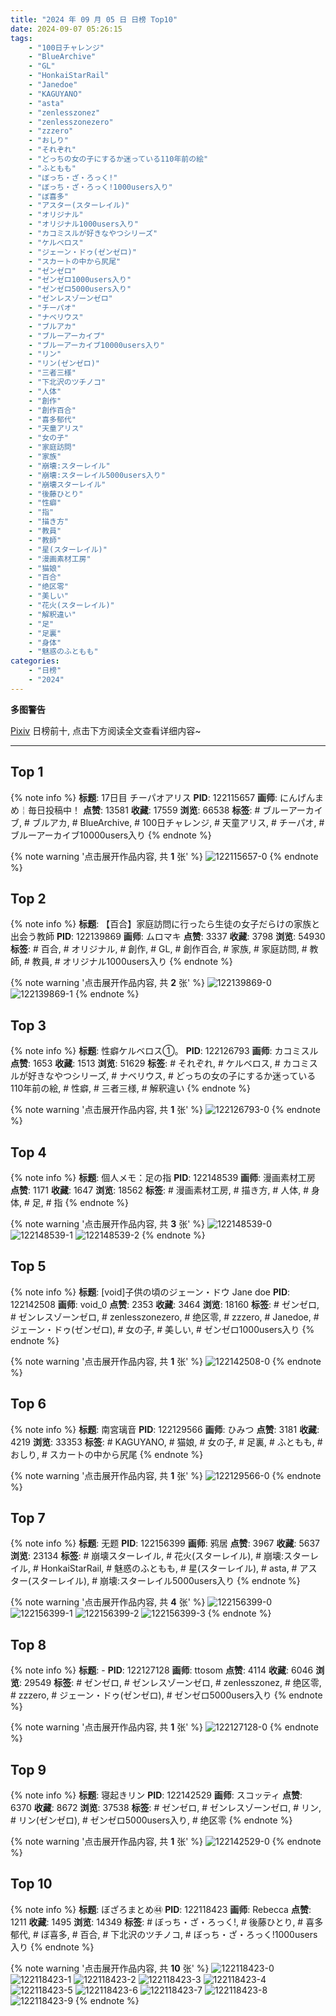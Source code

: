 ```yaml
---
title: "2024 年 09 月 05 日 日榜 Top10"
date: 2024-09-07 05:26:15
tags:
    - "100日チャレンジ"
    - "BlueArchive"
    - "GL"
    - "HonkaiStarRail"
    - "Janedoe"
    - "KAGUYANO"
    - "asta"
    - "zenlesszonez"
    - "zenlesszonezero"
    - "zzzero"
    - "おしり"
    - "それぞれ"
    - "どっちの女の子にするか迷っている110年前の絵"
    - "ふともも"
    - "ぼっち・ざ・ろっく!"
    - "ぼっち・ざ・ろっく!1000users入り"
    - "ぼ喜多"
    - "アスター(スターレイル)"
    - "オリジナル"
    - "オリジナル1000users入り"
    - "カコミスルが好きなやつシリーズ"
    - "ケルベロス"
    - "ジェーン・ドゥ(ゼンゼロ)"
    - "スカートの中から尻尾"
    - "ゼンゼロ"
    - "ゼンゼロ1000users入り"
    - "ゼンゼロ5000users入り"
    - "ゼンレスゾーンゼロ"
    - "チーパオ"
    - "ナベリウス"
    - "ブルアカ"
    - "ブルーアーカイブ"
    - "ブルーアーカイブ10000users入り"
    - "リン"
    - "リン(ゼンゼロ)"
    - "三者三様"
    - "下北沢のツチノコ"
    - "人体"
    - "創作"
    - "創作百合"
    - "喜多郁代"
    - "天童アリス"
    - "女の子"
    - "家庭訪問"
    - "家族"
    - "崩壊:スターレイル"
    - "崩壊:スターレイル5000users入り"
    - "崩壊スターレイル"
    - "後藤ひとり"
    - "性癖"
    - "指"
    - "描き方"
    - "教員"
    - "教師"
    - "星(スターレイル)"
    - "漫画素材工房"
    - "猫娘"
    - "百合"
    - "绝区零"
    - "美しい"
    - "花火(スターレイル)"
    - "解釈違い"
    - "足"
    - "足裏"
    - "身体"
    - "魅惑のふともも"
categories:
    - "日榜"
    - "2024"
---
```


<i class="fa fa-triangle-exclamation"></i>**多图警告**<i class="fa fa-triangle-exclamation"></i>

[Pixiv](https://www.pixiv.net/) 日榜前十, 点击下方阅读全文查看详细内容~

<!-- more -->

---

## Top 1

{% note info %}
**标题**: 17日目 チーパオアリス
**PID**: 122115657 **画师**: にんげんまめ￤毎日投稿中！
**点赞**: 13581 **收藏**: 17559 **浏览**: 66538
**标签**: # ブルーアーカイブ, # ブルアカ, # BlueArchive, # 100日チャレンジ, # 天童アリス, # チーパオ, # ブルーアーカイブ10000users入り
{% endnote %}

{% note warning '点击展开作品内容, 共 **1** 张' %}
![122115657-0](https://i.pixiv.re/img-original/img/2024/09/04/00/00/54/122115657_p0.png)
{% endnote %}

## Top 2

{% note info %}
**标题**: 【百合】家庭訪問に行ったら生徒の女子だらけの家族と出会う教師
**PID**: 122139869 **画师**: ムロマキ
**点赞**: 3337 **收藏**: 3798 **浏览**: 54930
**标签**: # 百合, # オリジナル, # 創作, # GL, # 創作百合, # 家族, # 家庭訪問, # 教師, # 教員, # オリジナル1000users入り
{% endnote %}

{% note warning '点击展开作品内容, 共 **2** 张' %}
![122139869-0](https://i.pixiv.re/img-original/img/2024/09/04/22/37/32/122139869_p0.jpg)
![122139869-1](https://i.pixiv.re/img-original/img/2024/09/04/22/37/32/122139869_p1.jpg)
{% endnote %}

## Top 3

{% note info %}
**标题**: 性癖ケルベロス①。
**PID**: 122126793 **画师**: カコミスル
**点赞**: 1653 **收藏**: 1513 **浏览**: 51629
**标签**: # それぞれ, # ケルベロス, # カコミスルが好きなやつシリーズ, # ナベリウス, # どっちの女の子にするか迷っている110年前の絵, # 性癖, # 三者三様, # 解釈違い
{% endnote %}

{% note warning '点击展开作品内容, 共 **1** 张' %}
![122126793-0](https://i.pixiv.re/img-original/img/2024/09/04/12/33/47/122126793_p0.jpg)
{% endnote %}

## Top 4

{% note info %}
**标题**: 個人メモ：足の指
**PID**: 122148539 **画师**: 漫画素材工房
**点赞**: 1171 **收藏**: 1647 **浏览**: 18562
**标签**: # 漫画素材工房, # 描き方, # 人体, # 身体, # 足, # 指
{% endnote %}

{% note warning '点击展开作品内容, 共 **3** 张' %}
![122148539-0](https://i.pixiv.re/img-original/img/2024/09/05/06/00/06/122148539_p0.jpg)
![122148539-1](https://i.pixiv.re/img-original/img/2024/09/05/06/00/06/122148539_p1.jpg)
![122148539-2](https://i.pixiv.re/img-original/img/2024/09/05/06/00/06/122148539_p2.jpg)
{% endnote %}

## Top 5

{% note info %}
**标题**: [void]子供の頃のジェーン・ドウ Jane doe
**PID**: 122142508 **画师**: void_0
**点赞**: 2353 **收藏**: 3464 **浏览**: 18160
**标签**: # ゼンゼロ, # ゼンレスゾーンゼロ, # zenlesszonezero, # 绝区零, # zzzero, # Janedoe, # ジェーン・ドゥ(ゼンゼロ), # 女の子, # 美しい, # ゼンゼロ1000users入り
{% endnote %}

{% note warning '点击展开作品内容, 共 **1** 张' %}
![122142508-0](https://i.pixiv.re/img-original/img/2024/09/05/00/00/25/122142508_p0.jpg)
{% endnote %}

## Top 6

{% note info %}
**标题**: 南宮璃音
**PID**: 122129566 **画师**: ひみつ
**点赞**: 3181 **收藏**: 4219 **浏览**: 33353
**标签**: # KAGUYANO, # 猫娘, # 女の子, # 足裏, # ふともも, # おしり, # スカートの中から尻尾
{% endnote %}

{% note warning '点击展开作品内容, 共 **1** 张' %}
![122129566-0](https://i.pixiv.re/img-original/img/2024/09/04/15/47/58/122129566_p0.png)
{% endnote %}

## Top 7

{% note info %}
**标题**: 无题
**PID**: 122156399 **画师**: 鸦居
**点赞**: 3967 **收藏**: 5637 **浏览**: 23134
**标签**: # 崩壊スターレイル, # 花火(スターレイル), # 崩壊:スターレイル, # HonkaiStarRail, # 魅惑のふともも, # 星(スターレイル), # asta, # アスター(スターレイル), # 崩壊:スターレイル5000users入り
{% endnote %}

{% note warning '点击展开作品内容, 共 **4** 张' %}
![122156399-0](https://i.pixiv.re/img-original/img/2024/09/05/15/24/46/122156399_p0.jpg)
![122156399-1](https://i.pixiv.re/img-original/img/2024/09/05/15/24/46/122156399_p1.jpg)
![122156399-2](https://i.pixiv.re/img-original/img/2024/09/05/15/24/46/122156399_p2.jpg)
![122156399-3](https://i.pixiv.re/img-original/img/2024/09/05/15/24/46/122156399_p3.jpg)
{% endnote %}

## Top 8

{% note info %}
**标题**: -
**PID**: 122127128 **画师**: ttosom
**点赞**: 4114 **收藏**: 6046 **浏览**: 29549
**标签**: # ゼンゼロ, # ゼンレスゾーンゼロ, # zenlesszonez, # 绝区零, # zzzero, # ジェーン・ドゥ(ゼンゼロ), # ゼンゼロ5000users入り
{% endnote %}

{% note warning '点击展开作品内容, 共 **1** 张' %}
![122127128-0](https://i.pixiv.re/img-original/img/2024/09/04/13/00/01/122127128_p0.jpg)
{% endnote %}

## Top 9

{% note info %}
**标题**: 寝起きリン
**PID**: 122142529 **画师**: スコッティ
**点赞**: 6370 **收藏**: 8672 **浏览**: 37538
**标签**: # ゼンゼロ, # ゼンレスゾーンゼロ, # リン, # リン(ゼンゼロ), # ゼンゼロ5000users入り, # 绝区零
{% endnote %}

{% note warning '点击展开作品内容, 共 **1** 张' %}
![122142529-0](https://i.pixiv.re/img-original/img/2024/09/05/00/00/30/122142529_p0.jpg)
{% endnote %}

## Top 10

{% note info %}
**标题**: ぼざろまとめ㊹
**PID**: 122118423 **画师**: Rebecca
**点赞**: 1211 **收藏**: 1495 **浏览**: 14349
**标签**: # ぼっち・ざ・ろっく!, # 後藤ひとり, # 喜多郁代, # ぼ喜多, # 百合, # 下北沢のツチノコ, # ぼっち・ざ・ろっく!1000users入り
{% endnote %}

{% note warning '点击展开作品内容, 共 **10** 张' %}
![122118423-0](https://i.pixiv.re/img-original/img/2024/09/04/01/37/01/122118423_p0.png)
![122118423-1](https://i.pixiv.re/img-original/img/2024/09/04/01/37/01/122118423_p1.png)
![122118423-2](https://i.pixiv.re/img-original/img/2024/09/04/01/37/01/122118423_p2.png)
![122118423-3](https://i.pixiv.re/img-original/img/2024/09/04/01/37/01/122118423_p3.png)
![122118423-4](https://i.pixiv.re/img-original/img/2024/09/04/01/37/01/122118423_p4.png)
![122118423-5](https://i.pixiv.re/img-original/img/2024/09/04/01/37/01/122118423_p5.png)
![122118423-6](https://i.pixiv.re/img-original/img/2024/09/04/01/37/01/122118423_p6.png)
![122118423-7](https://i.pixiv.re/img-original/img/2024/09/04/01/37/01/122118423_p7.png)
![122118423-8](https://i.pixiv.re/img-original/img/2024/09/04/01/37/01/122118423_p8.png)
![122118423-9](https://i.pixiv.re/img-original/img/2024/09/04/01/37/01/122118423_p9.png)
{% endnote %}
